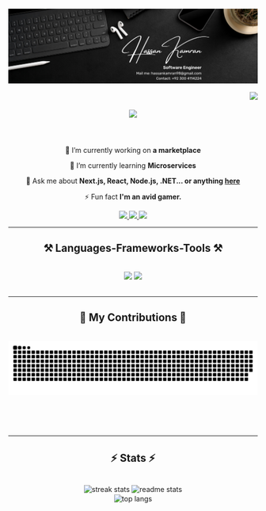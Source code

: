 ![logo](https://github.com/kamo4598/kamo4598/blob/main/github-banner.png)

<!-- profile view count -->
<img align="right" src="https://komarev.com/ghpvc/?username=kamo4598">

<!-- introduction -->
<h1 align="center">
  <a href="https://git.io/typing-svg">
    <img src="https://readme-typing-svg.herokuapp.com/?lines=Hi+There!+👋;+I'm+Hassan+Kamran!;&center=true&size=30">
  </a>
</h1>

<br />
<!-- about me -->
<div align="center">
 
 🔭 I’m currently working on **a marketplace**
 
 🌱 I’m currently learning **Microservices**

💬 Ask me about **Next.js, React, Node.js, .NET... or anything [here](https://github.com/kamo4598/kamo4598/issues)**

⚡ Fun fact **I'm an avid gamer.**

 </div>

<div align="center"> 
  <a href="mailto:hassankamran98@gmail.com">
    <img src="https://img.shields.io/badge/Gmail-333333?style=for-the-badge&logo=gmail&logoColor=red" />
  </a>
  <a href="https://linkedin.com/in/hassankamran98" target="_blank">
    <img src="https://img.shields.io/badge/LinkedIn-0077B5?style=for-the-badge&logo=linkedin&logoColor=white" target="_blank" />
  </a>
  <a href="https://hassan-kamran.vercel.app/" target="_blank">
     <img src="https://img.shields.io/badge/Portfolio-FF5722?style=for-the-badge&logo=todoist&logoColor=white" target="_blank" /> <!-- sqlite, safari, google-chrome are other good icon options -->
  </a>
</div>

 <hr/>

 <h2 align="center">⚒️ Languages-Frameworks-Tools ⚒️</h2>
<br/>
<div align="center">
    <img src="https://skillicons.dev/icons?i=nextjs,react,angular,tailwind,bootstrap,mui,html,css,cypress,vscode,github,figma,git" />
    <img src="https://skillicons.dev/icons?i=nodejs,express,dotnet,javascript,typescript,cs,firebase,mongodb,mysql,azure,gcp,bitbucket" /><br>
</div>

<br/>
<hr/>

<div align="center">
  <h2>🐍 My Contributions 🐍</h2>
  <br>
  <img alt="snake eating my contributions" src="https://raw.githubusercontent.com/kamo4598/kamo4598/output/github-contribution-grid-snake.svg" />
  
  <br/><br/><br/>
</div>

<hr/>

<h2 align="center">⚡ Stats ⚡</h2>
<br>
<div align=center>
  <img width=390 src="https://streak-stats.demolab.com/?user=kamo4598&theme=react&border_radius=10" alt="streak stats"/>
  <img width=390 src="https://github-readme-stats.vercel.app/api?username=kamo4598&show_icons=true&theme=react&rank_icon=github&border_radius=10" alt="readme stats" />
  <br/>
  <img width=325 align="center" src="https://github-readme-stats.vercel.app/api/top-langs/?username=kamo4598&hide=HTML&langs_count=8&layout=compact&theme=react&border_radius=10&size_weight=0.5&count_weight=0.5&exclude_repo=github-readme-stats" alt="top langs" />
</div>

<br/><br/>
